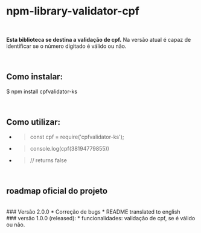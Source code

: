# npm-library-validator-cpf
<br>
  <p><strong>Esta biblioteca se destina a validação de cpf.</strong> Na versão atual é capaz de identificar se o número digitado é válido ou não.</p><br>

## Como instalar:
<p>$  npm install cpfvalidator-ks</p>
<br>

## Como utilizar:
* > const cpf = require('cpfvalidator-ks');
* > console.log(cpf(38194779855))
* > // returns false
<br>

## roadmap oficial do projeto
<br>
### Versão 2.0.0 
* Correção de bugs
* README translated to english
<br>
### versão 1.0.0 (released):
* funcionalidades: validação de cpf, se é válido ou não.